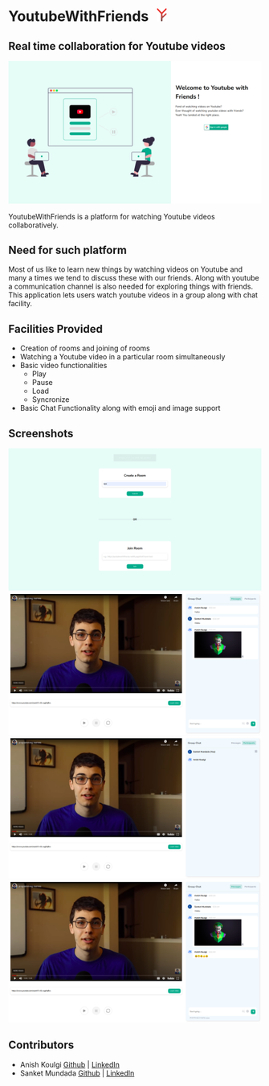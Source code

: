 # YoutubeWithFriends <a href="https://youtubewithfriends.netlify.app/" target="__blank" noopener noreferrer><img src="./screenshots/logo.svg" style="height:26px; margin-left: 10px"/></a>

## Real time collaboration for Youtube videos

![Homepage](./screenshots/homepage.png)

YoutubeWithFriends is a platform for watching Youtube videos collaboratively.

## Need for such platform

Most of us like to learn new things by watching videos on Youtube and many a times we tend to discuss these with our friends.
Along with youtube a communication channel is also needed for exploring things with friends.  
This application lets users watch youtube videos in a group along with chat facility.

## Facilities Provided

- Creation of rooms and joining of rooms
- Watching a Youtube video in a particular room simultaneously
- Basic video functionalities
  - Play
  - Pause
  - Load
  - Syncronize
- Basic Chat Functionality along with emoji and image support

## Screenshots

![Join](./screenshots/join.png)
![Overall](./screenshots/Overall.png)
![Participants](./screenshots/Participants.png)
![typing](./screenshots/typing.png)

## Contributors

- Anish Koulgi [Github](https://github.com/anishkoulgi) | [LinkedIn](https://www.linkedin.com/in/anishkoulgi/)
- Sanket Mundada [Github](https://github.com/Sanketmundada) | [LinkedIn](https://www.linkedin.com/in/sanket-mundada/)
